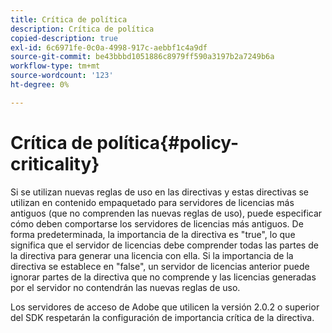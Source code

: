 ```yaml
---
title: Crítica de política
description: Crítica de política
copied-description: true
exl-id: 6c6971fe-0c0a-4998-917c-aebbf1c4a9df
source-git-commit: be43bbbd1051886c8979ff590a3197b2a7249b6a
workflow-type: tm+mt
source-wordcount: '123'
ht-degree: 0%

---
```


# Crítica de política{#policy-criticality}

Si se utilizan nuevas reglas de uso en las directivas y estas directivas se utilizan en contenido empaquetado para servidores de licencias más antiguos (que no comprenden las nuevas reglas de uso), puede especificar cómo deben comportarse los servidores de licencias más antiguos. De forma predeterminada, la importancia de la directiva es &quot;true&quot;, lo que significa que el servidor de licencias debe comprender todas las partes de la directiva para generar una licencia con ella. Si la importancia de la directiva se establece en &quot;false&quot;, un servidor de licencias anterior puede ignorar partes de la directiva que no comprende y las licencias generadas por el servidor no contendrán las nuevas reglas de uso.

Los servidores de acceso de Adobe que utilicen la versión 2.0.2 o superior del SDK respetarán la configuración de importancia crítica de la directiva.
